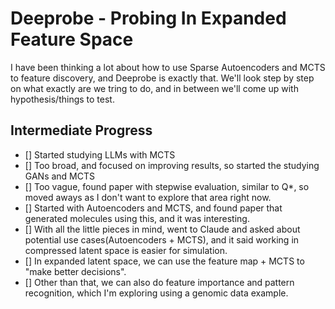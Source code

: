 # Deeprobe - Probing In Expanded Feature Space

I have been thinking a lot about how to use Sparse Autoencoders and MCTS to feature discovery, and Deeprobe is exactly that. 
We'll look step by step on what exactly are we tring to do, and in between we'll come up with hypothesis/things to test.

## Intermediate Progress

- [] Started studying LLMs with MCTS
- [] Too broad, and focused on improving results, so started the studying GANs and MCTS
- [] Too vague, found paper with stepwise evaluation, similar to Q*, so moved aways as I don't want to explore that area right now.
- [] Started with Autoencoders and MCTS, and found paper that generated molecules using this, and it was interesting.
- [] With all the little pieces in mind, went to Claude and asked about potential use cases(Autoencoders + MCTS), and it said working in compressed latent space is easier for simulation.
- [] In expanded latent space, we can use the feature map + MCTS to "make better decisions".
- [] Other than that, we can also do feature importance and pattern recognition, which I'm exploring using a genomic data example. 